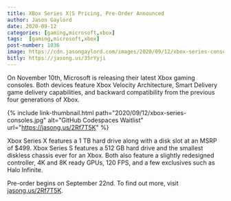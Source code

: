 ```yaml
---
title: XBox Series X|S Pricing, Pre-Order Announced
author: Jason Gaylord
date: 2020-09-12
categories: [gaming,microsoft,xbox]
tags:  [gaming,microsoft,xbox]
post-number: 1036
image: https://cdn.jasongaylord.com/images/2020/09/12/xbox-series-consoles.jpg
bitly: https://jasong.us/35rYyji
---
```


On November 10th, Microsoft is releasing their latest Xbox gaming consoles. Both devices feature Xbox Velocity Architecture, Smart Delivery game delivery capabilities, and backward compatibility from the previous four generations of Xbox.

{% include link-thumbnail.html path="2020/09/12/xbox-series-consoles.jpg" alt="GitHub Codespaces Waitlist" url="https://jasong.us/2Rf7T5K" %}

Xbox Series X features a 1 TB hard drive along with a disk slot at an MSRP of $499. Xbox Series S features a 512 GB hard drive and the smallest diskless chassis ever for an Xbox. Both also feature a slightly redesigned controller, 4K and 8K ready GPUs, 120 FPS, and a few exclusives such as Halo Infinite. 

Pre-order begins on September 22nd. To find out more, visit [jasong.us/2Rf7T5K](https://jasong.us/2Rf7T5K).